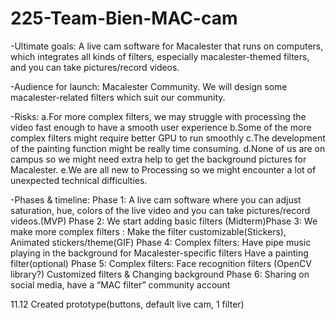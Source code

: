 # 225-Team-Bien-MAC-cam


-Ultimate goals:  A live cam software  for Macalester that runs on computers, which integrates all kinds of filters, especially macalester-themed filters, and you can take pictures/record videos.

-Audience for launch: Macalester Community. We will design some macalester-related filters which suit our community. 

-Risks: 
a.For more complex filters, we may struggle with processing the video fast enough to have a smooth user experience
b.Some of the more complex filters might require better GPU to run smoothly
c.The development of the painting function might be really time consuming. 
d.None of us are on campus so we might need extra help to get the background pictures for Macalester.
e.We are all new to Processing so we might encounter a lot of unexpected technical difficulties.

-Phases & timeline: 
Phase 1: A live cam software where you can adjust saturation, hue, colors of the live video and you can take pictures/record videos.(MVP)
Phase 2: We start adding basic filters
(Midterm)Phase 3: We make more complex filters : 
Make the filter customizable(Stickers),
Animated stickers/theme(GIF)
Phase 4: Complex filters: 
 Have pipe music playing in the background for Macalester-specific filters 
 Have a painting filter(optional)
Phase 5:  Complex filters:
Face recognition filters (OpenCV library?)
Customized filters & Changing background
Phase 6: Sharing on social media, have a “MAC filter” community account


11.12
Created prototype(buttons, default live cam, 1 filter)




